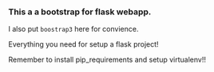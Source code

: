 ### This a a bootstrap for flask webapp.

I also put `boostrap3` here for convience.

Everything you need for setup a flask project!

Remember to install pip_requirements and setup virtualenv!!